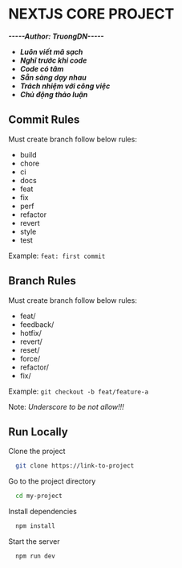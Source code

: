 # NEXTJS CORE PROJECT
***-----Author: TruongDN-----***

- **_Luôn viết mã sạch_**
- **_Nghĩ trước khi code_**
- **_Code có tâm_**
- **_Sẵn sàng dạy nhau_**
- **_Trách nhiệm với công việc_**
- **_Chủ động thảo luận_**

## Commit Rules

Must create branch follow below rules:
- build
- chore
- ci
- docs
- feat
- fix
- perf
- refactor
- revert
- style
- test

Example:
```feat: first commit```

## Branch Rules

Must create branch follow below rules:
- feat/
- feedback/
- hotfix/
- revert/
- reset/
- force/
- refactor/
- fix/

Example:
```git checkout -b feat/feature-a```

Note: *Underscore to be not allow!!!*
## Run Locally

Clone the project

```bash
  git clone https://link-to-project
```

Go to the project directory

```bash
  cd my-project
```

Install dependencies

```bash
  npm install
```

Start the server

```bash
  npm run dev
```
